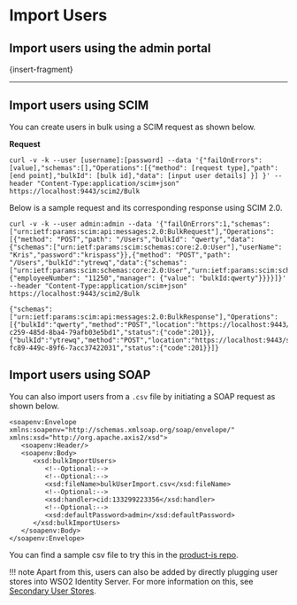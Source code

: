 # Import Users

## Import users using the admin portal

{insert-fragment}

---

## Import users using SCIM
You can create users in bulk using a SCIM request as shown below. 

**Request**

```curl
curl -v -k --user [username]:[password] --data '{"failOnErrors": [value],"schemas":[],"Operations":[{"method": [request type],"path": [end point],"bulkId": [bulk id],"data": [input user details] }] }' --header "Content-Type:application/scim+json" https://localhost:9443/scim2/Bulk
```

Below is a sample request and its corresponding response using SCIM 2.0. 

```tab="Sample Request"
curl -v -k --user admin:admin --data '{"failOnErrors":1,"schemas":["urn:ietf:params:scim:api:messages:2.0:BulkRequest"],"Operations":[{"method": "POST","path": "/Users","bulkId": "qwerty","data":{"schemas":["urn:ietf:params:scim:schemas:core:2.0:User"],"userName": "Kris","password":"krispass"}},{"method": "POST","path": "/Users","bulkId":"ytrewq","data":{"schemas":["urn:ietf:params:scim:schemas:core:2.0:User","urn:ietf:params:scim:schemas:extension:enterprise:2.0:User"],"userName":"Jesse","password":"jessepass","urn:ietf:params:scim:schemas:extension:enterprise:2.0:User":{"employeeNumber": "11250","manager": {"value": "bulkId:qwerty"}}}}]}' --header "Content-Type:application/scim+json" https://localhost:9443/scim2/Bulk
```

```tab="Sample Response"
{"schemas":["urn:ietf:params:scim:api:messages:2.0:BulkResponse"],"Operations":[{"bulkId":"qwerty","method":"POST","location":"https://localhost:9443/scim2/Users/81cbba1b-c259-485d-8ba4-79afb03e5bd1","status":{"code":201}},{"bulkId":"ytrewq","method":"POST","location":"https://localhost:9443/scim2/Users/b489dacc-fc89-449c-89f6-7acc37422031","status":{"code":201}}]}
```

## Import users using SOAP

You can also import users from a `.csv` file by initiating a SOAP request as shown below. 

```curl
<soapenv:Envelope xmlns:soapenv="http://schemas.xmlsoap.org/soap/envelope/" xmlns:xsd="http://org.apache.axis2/xsd">
   <soapenv:Header/>
   <soapenv:Body>
      <xsd:bulkImportUsers>
         <!--Optional:-->
         <!--Optional:-->
         <xsd:fileName>bulkUserImport.csv</xsd:fileName>
         <!--Optional:-->
         <xsd:handler>cid:133299223356</xsd:handler>
         <!--Optional:-->
         <xsd:defaultPassword>admin</xsd:defaultPassword>
      </xsd:bulkImportUsers>
   </soapenv:Body>
</soapenv:Envelope>
```
You can find a sample csv file to try this in the [product-is repo](https://github.com/wso2/product-is/blob/master/modules/integration/tests-ui-integration/src/test/resources/artifacts/IS/userMgt/bulkUserImport.csv). 


!!! note
    Apart from this, users can also be added by directly plugging user stores into WSO2 Identity Server. For more information on this, see [Secondary User Stores](insert-admin-portal-link).